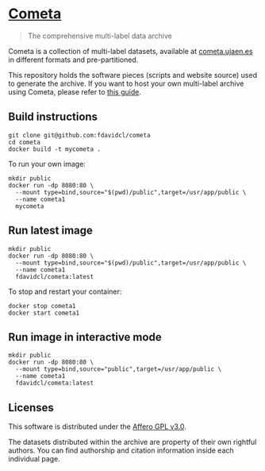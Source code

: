 # [Cometa](https://cometa.ujaen.es)

> The comprehensive multi-label data archive

Cometa is a collection of multi-label datasets, available at [cometa.ujaen.es](https://cometa.ujaen.es) in different 
formats and pre-partitioned.

This repository holds the software pieces (scripts and website source) used to generate the archive. If you 
want to host your own multi-label archive using Cometa, please refer to [this guide](https://cometa.ujaen.es/self-host).

## Build instructions

```
git clone git@github.com:fdavidcl/cometa
cd cometa
docker build -t mycometa .
```

To run your own image:

```
mkdir public
docker run -dp 8080:80 \
  --mount type=bind,source="$(pwd)/public",target=/usr/app/public \
  --name cometa1 
  mycometa
```

## Run latest image

```
mkdir public
docker run -dp 8080:80 \
  --mount type=bind,source="$(pwd)/public",target=/usr/app/public \
  --name cometa1 
  fdavidcl/cometa:latest
```

To stop and restart your container:

```
docker stop cometa1
docker start cometa1
```

## Run image in interactive mode

```
mkdir public
docker run -dp 8080:80 \
  --mount type=bind,source="public",target=/usr/app/public \
  --name cometa1 
  fdavidcl/cometa:latest
```

## Licenses

This software is distributed under the [Affero GPL v3.0](https://github.com/fdavidcl/cometa/blob/master/LICENSE).

The datasets distributed within the archive are property of their own rightful authors. You can find 
authorship and citation information inside each individual page.
